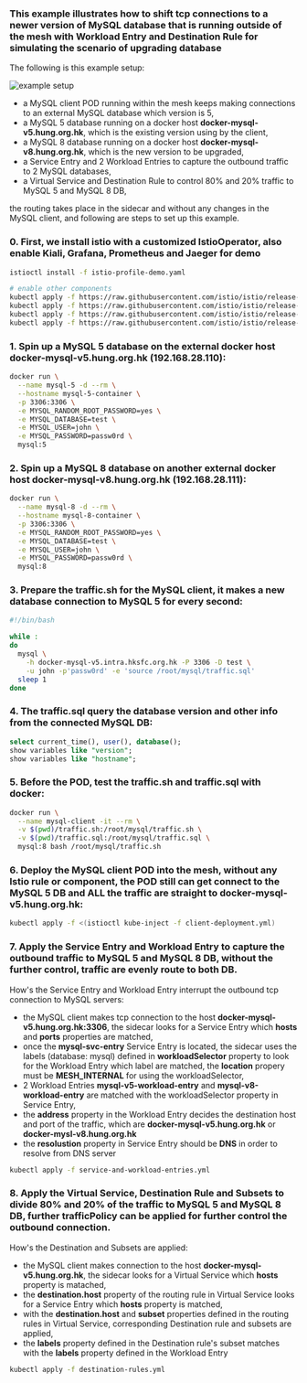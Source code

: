 ### This example illustrates how to shift tcp connections to a newer version of MySQL database that is running outside of the mesh with Workload Entry and Destination Rule for simulating the scenario of upgrading database

The following is this example setup: 

![example setup](/shifting-mysql-traffic-dns.jpeg)

* a MySQL client POD running within the mesh keeps making connections to an external MySQL database which version is 5,
* a MySQL 5 database running on a docker host **docker-mysql-v5.hung.org.hk**, which is the existing version using by the client,
* a MySQL 8 database running on a docker host **docker-mysql-v8.hung.org.hk**, which is the new version to be upgraded,
* a Service Entry and 2 Workload Entries to capture the outbound traffic to 2 MySQL databases,
* a Virtual Service and Destination Rule to control 80% and 20% traffic to MySQL 5 and MySQL 8 DB, 

the routing takes place in the sidecar and without any changes in the MySQL client, and following are steps to set up this example.

### 0. First, we install istio with a customized IstioOperator, also enable Kiali, Grafana, Prometheus and Jaeger for demo

```bash
istioctl install -f istio-profile-demo.yaml

# enable other components 
kubectl apply -f https://raw.githubusercontent.com/istio/istio/release-1.8/samples/addons/kiali.yaml
kubectl apply -f https://raw.githubusercontent.com/istio/istio/release-1.8/samples/addons/grafana.yaml
kubectl apply -f https://raw.githubusercontent.com/istio/istio/release-1.8/samples/addons/prometheus.yaml
kubectl apply -f https://raw.githubusercontent.com/istio/istio/release-1.8/samples/addons/jaeger.yaml
```

### 1. Spin up a MySQL 5 database on the external docker host docker-mysql-v5.hung.org.hk (192.168.28.110):

```bash
docker run \
  --name mysql-5 -d --rm \
  --hostname mysql-5-container \
  -p 3306:3306 \
  -e MYSQL_RANDOM_ROOT_PASSWORD=yes \
  -e MYSQL_DATABASE=test \
  -e MYSQL_USER=john \
  -e MYSQL_PASSWORD=passw0rd \
  mysql:5
```

### 2. Spin up a MySQL 8 database on another external docker host docker-mysql-v8.hung.org.hk (192.168.28.111):

```bash
docker run \
  --name mysql-8 -d --rm \
  --hostname mysql-8-container \
  -p 3306:3306 \
  -e MYSQL_RANDOM_ROOT_PASSWORD=yes \
  -e MYSQL_DATABASE=test \
  -e MYSQL_USER=john \
  -e MYSQL_PASSWORD=passw0rd \
  mysql:8
```

### 3. Prepare the traffic.sh for the MySQL client, it makes a new database connection to MySQL 5 for every second:

```bash
#!/bin/bash

while :
do
  mysql \
    -h docker-mysql-v5.intra.hksfc.org.hk -P 3306 -D test \
    -u john -p'passw0rd' -e 'source /root/mysql/traffic.sql'
  sleep 1
done
```

### 4. The traffic.sql query the database version and other info from the connected MySQL DB:

```sql
select current_time(), user(), database();
show variables like "version";
show variables like "hostname";
```

### 5. Before the POD, test the traffic.sh and traffic.sql with docker: 

```bash
docker run \
  --name mysql-client -it --rm \
  -v $(pwd)/traffic.sh:/root/mysql/traffic.sh \
  -v $(pwd)/traffic.sql:/root/mysql/traffic.sql \
  mysql:8 bash /root/mysql/traffic.sh
```

### 6. Deploy the MySQL client POD into the mesh, without any Istio rule or component, the POD still can get connect to the MySQL 5 DB and ALL the traffic are straight to docker-mysql-v5.hung.org.hk:

```bash
kubectl apply -f <(istioctl kube-inject -f client-deployment.yml)
```

### 7. Apply the Service Entry and Workload Entry to capture the outbound traffic to MySQL 5 and MySQL 8 DB, without the further control, traffic are evenly route to both DB.

How's the Service Entry and Workload Entry interrupt the outbound tcp connection to MySQL servers:

* the MySQL client makes tcp connection to the host **docker-mysql-v5.hung.org.hk:3306**, the sidecar looks for a Service Entry which **hosts** and **ports** properties are matched,
* once the **mysql-svc-entry** Service Entry is located, the sidecar uses the labels (database: mysql) defined in **workloadSelector** property to look for the Workload Entry which label are matched, the **location** propery must be **MESH_INTERNAL** for using the workloadSelector,
* 2 Workload Entries **mysql-v5-workload-entry** and **mysql-v8-workload-entry** are matched with the workloadSelector property in Service Entry,
* the **address** property in the Workload Entry decides the destination host and port of the traffic, which are **docker-mysql-v5.hung.org.hk** or **docker-mysl-v8.hung.org.hk**
* the **resolustion** property in Service Entry should be **DNS** in order to resolve from DNS server


```bash
kubectl apply -f service-and-workload-entries.yml
```

### 8. Apply the Virtual Service, Destination Rule and Subsets to divide 80% and 20% of the traffic to MySQL 5 and MySQL 8 DB, further trafficPolicy can be applied for further control the outbound connection.

How's the Destination and Subsets are applied: 

* the MySQL client makes connection to the host **docker-mysql-v5.hung.org.hk**, the sidecar looks for a Virtual Service which **hosts** property is matached,
* the **destination.host** property of the routing rule in Virtual Service looks for a Service Entry which **hosts** property is matched,
* with the **destination.host** and **subset** properties defined in the routing rules in Virtual Service, corresponding Destination rule and subsets are applied,
* the **labels** property defined in the Destination rule's subset matches with the **labels** property defined in the Workload Entry

```bash
kubectl apply -f destination-rules.yml
```
